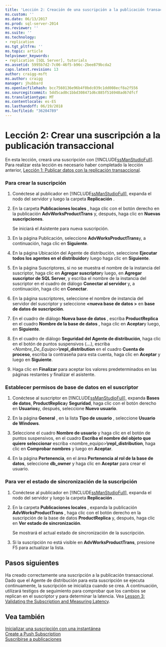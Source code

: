```yaml
---
title: 'Lección 2: Creación de una suscripción a la publicación transaccional | Microsoft Docs'
ms.custom: ''
ms.date: 06/13/2017
ms.prod: sql-server-2014
ms.reviewer: ''
ms.suite: ''
ms.technology:
- replication
ms.tgt_pltfrm: ''
ms.topic: article
helpviewer_keywords:
- replication [SQL Server], tutorials
ms.assetid: 5995b7d2-7c06-46f5-b96c-2bee879bcda2
caps.latest.revision: 13
author: craigg-msft
ms.author: craigg
manager: jhubbard
ms.openlocfilehash: bcc7560136e96b4f0bdc039c1dd008ecf8a2f556
ms.sourcegitcommit: 5dd5cad0c1bbd308471d6c885f516948ad67dfcf
ms.translationtype: MT
ms.contentlocale: es-ES
ms.lasthandoff: 06/19/2018
ms.locfileid: "36204789"
---
```

# <a name="lesson-2-creating-a-subscription-to-the-transactional-publication"></a>Lección 2: Crear una suscripción a la publicación transaccional
  En esta lección, creará una suscripción con [!INCLUDE[ssManStudioFull](../../includes/ssmanstudiofull-md.md)]. Para realizar esta lección es necesario haber completado la lección anterior, [Lección 1: Publicar datos con la replicación transaccional](lesson-1-publishing-data-using-transactional-replication.md).  
  
### <a name="to-create-the-subscription"></a>Para crear la suscripción  
  
1.  Conéctese al publicador en [!INCLUDE[ssManStudioFull](../../includes/ssmanstudiofull-md.md)], expanda el nodo del servidor y luego la carpeta **Replicación** .  
  
2.  En la carpeta **Publicaciones locales** , haga clic con el botón derecho en la publicación **AdvWorksProductTrans** y, después, haga clic en **Nuevas suscripciones**.  
  
     Se iniciará el Asistente para nueva suscripción.  
  
3.  En la página Publicación, seleccione **AdvWorksProductTrans**y, a continuación, haga clic en **Siguiente**.  
  
4.  En la página Ubicación del Agente de distribución, seleccione **Ejecutar todos los agentes en el distribuidor**y luego haga clic en **Siguiente**.  
  
5.  En la página Suscriptores, si no se muestra el nombre de la instancia del suscriptor, haga clic en **Agregar suscriptor**y luego, en **Agregar suscriptor de SQL Server**, y escriba el nombre de la instancia del suscriptor en el cuadro de diálogo **Conectar al servidor** y, a continuación, haga clic en **Conectar**.  
  
6.  En la página suscriptores, seleccione el nombre de instancia del servidor del suscriptor y seleccione  **\<nueva base de datos >** en **base de datos de suscripción**.  
  
7.  En el cuadro de diálogo **Nueva base de datos** , escriba **ProductReplica** en el cuadro **Nombre de la base de datos** , haga clic en **Aceptar**y luego, en **Siguiente**.  
  
8.  En el cuadro de diálogo **Seguridad del Agente de distribución**, haga clic en el botón de puntos suspensivos (**…**), escriba \<*Nombre_De_Equipo>***\repl_distribution** en el cuadro **Cuenta de proceso**, escriba la contraseña para esta cuenta, haga clic en **Aceptar** y luego en **Siguiente**.  
  
9. Haga clic en **Finalizar** para aceptar los valores predeterminados en las páginas restantes y finalizar el asistente.  
  
### <a name="setting-database-permissions-at-the-subscriber"></a>Establecer permisos de base de datos en el suscriptor  
  
1.  Conéctese al suscriptor en [!INCLUDE[ssManStudioFull](../../includes/ssmanstudiofull-md.md)], expanda **Bases de datos**, **ProductReplica**y **Seguridad**, haga clic con el botón derecho en **Usuarios**y, después, seleccione **Nuevo usuario**.  
  
2.  En la página **General** , en la lista **Tipo de usuario** , seleccione **Usuario de Windows**.  
  
3.  Seleccione el cuadro **Nombre de usuario** y haga clic en el botón de puntos suspensivos, en el cuadro **Escriba el nombre del objeto que quiere seleccionar** escriba <nombre_equipo>**\repl_distribution**, haga clic en **Comprobar nombres** y luego en **Aceptar**.  
  
4.  En la página **Pertenencia**, en el área **Pertenencia al rol de la base de datos**, seleccione **db_owner** y haga clic en **Aceptar** para crear el usuario.  
  
### <a name="to-view-the-synchronization-status-of-the-subscription"></a>Para ver el estado de sincronización de la suscripción  
  
1.  Conéctese al publicador en [!INCLUDE[ssManStudioFull](../../includes/ssmanstudiofull-md.md)], expanda el nodo del servidor y luego la carpeta **Replicación** .  
  
2.  En la carpeta **Publicaciones locales** , expanda la publicación **AdvWorksProductTrans** , haga clic con el botón derecho en la suscripción de la base de datos **ProductReplica** y, después, haga clic en **Ver estado de sincronización**.  
  
     Se mostrará el actual estado de sincronización de la suscripción.  
  
3.  Si la suscripción no está visible en **AdvWorksProductTrans**, presione F5 para actualizar la lista.  
  
## <a name="next-steps"></a>Pasos siguientes  
 Ha creado correctamente una suscripción a la publicación transaccional. Dado que el Agente de distribución para esta suscripción se ejecuta continuamente, la suscripción se inicializa cuando se crea. A continuación, utilizará testigos de seguimiento para comprobar que los cambios se replican en el suscriptor y para determinar la latencia. Vea [Lesson 3: Validating the Subscription and Measuring Latency](lesson-3-validating-the-subscription-and-measuring-latency.md).  
  
## <a name="see-also"></a>Vea también  
 [Inicializar una suscripción con una instantánea](initialize-a-subscription-with-a-snapshot.md)   
 [Create a Push Subscription](create-a-push-subscription.md)   
 [Suscribirse a publicaciones](subscribe-to-publications.md)  
  
  